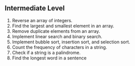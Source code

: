 ## Intermediate Level
1. Reverse an array of integers.
2. Find the largest and smallest element in an array.
3. Remove duplicate elements from an array.
4. Implement linear search and binary search.
5. Implement bubble sort, insertion sort, and selection sort.
6. Count the frequency of characters in a string.
7. Check if a string is a palindrome.
8. Find the longest word in a sentence

